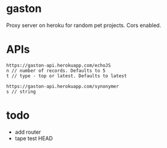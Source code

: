 # gaston
Proxy server on heroku for random pet projects. Cors enabled.

# APIs
```
https://gaston-api.herokuapp.com/echoJS
n // number of records. Defaults to 5
t // type - top or latest. Defaults to latest

https://gaston-api.herokuapp.com/synonymer
s // string
```

# todo
- add router
- tape test HEAD